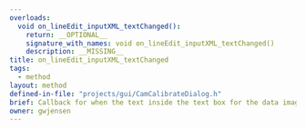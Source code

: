 ```yaml
---
overloads:
  void on_lineEdit_inputXML_textChanged():
    return: __OPTIONAL__
    signature_with_names: void on_lineEdit_inputXML_textChanged()
    description: __MISSING__
title: on_lineEdit_inputXML_textChanged
tags:
  - method
layout: method
defined-in-file: "projects/gui/CamCalibrateDialog.h"
brief: Callback for when the text inside the text box for the data images file path has changed.
owner: gwjensen
---
```

